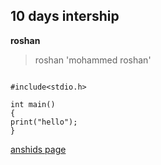 ## 10 days intership
**roshan**
>roshan
'mohammed roshan'
```

#include<stdio.h>

int main()
{
print("hello");
}
```
[anshids page](https://www.github.com/muhammedanshid)
